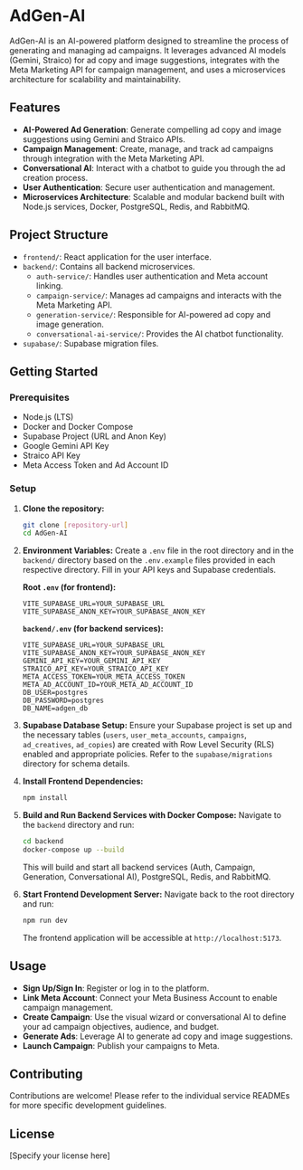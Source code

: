# AdGen-AI

AdGen-AI is an AI-powered platform designed to streamline the process of generating and managing ad campaigns. It leverages advanced AI models (Gemini, Straico) for ad copy and image suggestions, integrates with the Meta Marketing API for campaign management, and uses a microservices architecture for scalability and maintainability.

## Features

- **AI-Powered Ad Generation**: Generate compelling ad copy and image suggestions using Gemini and Straico APIs.
- **Campaign Management**: Create, manage, and track ad campaigns through integration with the Meta Marketing API.
- **Conversational AI**: Interact with a chatbot to guide you through the ad creation process.
- **User Authentication**: Secure user authentication and management.
- **Microservices Architecture**: Scalable and modular backend built with Node.js services, Docker, PostgreSQL, Redis, and RabbitMQ.

## Project Structure

- `frontend/`: React application for the user interface.
- `backend/`: Contains all backend microservices.
  - `auth-service/`: Handles user authentication and Meta account linking.
  - `campaign-service/`: Manages ad campaigns and interacts with the Meta Marketing API.
  - `generation-service/`: Responsible for AI-powered ad copy and image generation.
  - `conversational-ai-service/`: Provides the AI chatbot functionality.
- `supabase/`: Supabase migration files.

## Getting Started

### Prerequisites

- Node.js (LTS)
- Docker and Docker Compose
- Supabase Project (URL and Anon Key)
- Google Gemini API Key
- Straico API Key
- Meta Access Token and Ad Account ID

### Setup

1.  **Clone the repository:**
    ```bash
    git clone [repository-url]
    cd AdGen-AI
    ```

2.  **Environment Variables:**
    Create a `.env` file in the root directory and in the `backend/` directory based on the `.env.example` files provided in each respective directory. Fill in your API keys and Supabase credentials.

    **Root `.env` (for frontend):**
    ```
    VITE_SUPABASE_URL=YOUR_SUPABASE_URL
    VITE_SUPABASE_ANON_KEY=YOUR_SUPABASE_ANON_KEY
    ```

    **`backend/.env` (for backend services):**
    ```
    VITE_SUPABASE_URL=YOUR_SUPABASE_URL
    VITE_SUPABASE_ANON_KEY=YOUR_SUPABASE_ANON_KEY
    GEMINI_API_KEY=YOUR_GEMINI_API_KEY
    STRAICO_API_KEY=YOUR_STRAICO_API_KEY
    META_ACCESS_TOKEN=YOUR_META_ACCESS_TOKEN
    META_AD_ACCOUNT_ID=YOUR_META_AD_ACCOUNT_ID
    DB_USER=postgres
    DB_PASSWORD=postgres
    DB_NAME=adgen_db
    ```

3.  **Supabase Database Setup:**
    Ensure your Supabase project is set up and the necessary tables (`users`, `user_meta_accounts`, `campaigns`, `ad_creatives`, `ad_copies`) are created with Row Level Security (RLS) enabled and appropriate policies. Refer to the `supabase/migrations` directory for schema details.

4.  **Install Frontend Dependencies:**
    ```bash
    npm install
    ```

5.  **Build and Run Backend Services with Docker Compose:**
    Navigate to the `backend` directory and run:
    ```bash
    cd backend
    docker-compose up --build
    ```
    This will build and start all backend services (Auth, Campaign, Generation, Conversational AI), PostgreSQL, Redis, and RabbitMQ.

6.  **Start Frontend Development Server:**
    Navigate back to the root directory and run:
    ```bash
    npm run dev
    ```

    The frontend application will be accessible at `http://localhost:5173`.

## Usage

-   **Sign Up/Sign In**: Register or log in to the platform.
-   **Link Meta Account**: Connect your Meta Business Account to enable campaign management.
-   **Create Campaign**: Use the visual wizard or conversational AI to define your ad campaign objectives, audience, and budget.
-   **Generate Ads**: Leverage AI to generate ad copy and image suggestions.
-   **Launch Campaign**: Publish your campaigns to Meta.

## Contributing

Contributions are welcome! Please refer to the individual service READMEs for more specific development guidelines.

## License

[Specify your license here]
